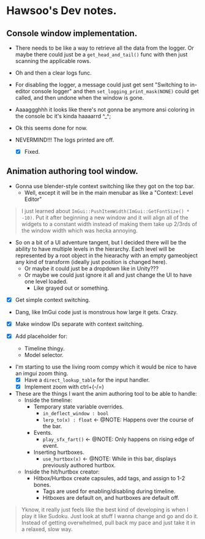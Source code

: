 # Hawsoo's Dev notes.

## Console window implementation.

- There needs to be like a way to retrieve all the data from the logger. Or maybe there could just be a `get_head_and_tail()` func with then just scanning the applicable rows.
- Oh and then a clear logs func.
- For disabling the logger, a message could just get sent "Switching to in-editor console logger" and then `set_logging_print_mask(NONE)` could get called, and then undone when the window is gone.

- Aaaaggghhh it looks like there's not gonna be anymore ansi coloring in the console bc it's kinda haaaarrd ^_^;

- Ok this seems done for now.

- NEVERMIND!!! The logs printed are off.
    - [x] Fixed.


## Animation authoring tool window.

- Gonna use blender-style context switching like they got on the top bar.
    - Well, except it will be in the main menubar as like a "Context: Level Editor"

> I just learned about `ImGui::PushItemWidth(ImGui::GetFontSize() * -10)`. Put it after beginning a new window and it will align all of the widgets to a constant width instead of making them take up 2/3rds of the window width which was hecka annoying.

- So on a bit of a UI adventure tangent, but I decided there will be the ability to have multiple levels in the hierarchy. Each level will be represented by a root object in the hiearachy with an empty gameobject any kind of transform (ideally just position is changed here).
    - Or maybe it could just be a dropdown like in Unity???
    - Or maybe we could just ignore it all and just change the UI to have one level loaded.
        - Like grayed out or something.

- [x] Get simple context switching.

- Dang, like ImGui code just is monstrous how large it gets. Crazy.

- [x] Make window IDs separate with context switching.

- [x] Add placeholder for:
    - Timeline thingy.
    - Model selector.

- I'm starting to use the living room compy which it would be nice to have an imgui zoom thing.
    - [x] Have a `direct_lookup_table` for the input handler.
    - [x] Implement zoom with ctrl+(-/=)

- These are the things I want the anim authoring tool to be able to handle:
    - Inside the timeline:
        - Temporary state variable overrides.
            - `in_deflect_window : bool`
            - `lerp_to(x) : float` <- @NOTE: Happens over the course of the bar.
        - Events.
            - `play_sfx_fart()` <- @NOTE: Only happens on rising edge of event.
        - Inserting hurtboxes.
            - `use_hurtbox(x)` <- @NOTE: While in this bar, displays previously authored hurtbox.
    - Inside the hit/hurtbox creator:
        - Hitbox/Hurtbox create capsules, add tags, and assign to 1-2 bones.
            - Tags are used for enabling/disabling during timeline.
            - Hitboxes are default on, and hurtboxes are default off.

> Yknow, it really just feels like the best kind of developing is when I play it like Sudoku. Just look at stuff I wanna change and go and do it. Instead of getting overwhelmed, pull back my pace and just take it in a relaxed, slow way.